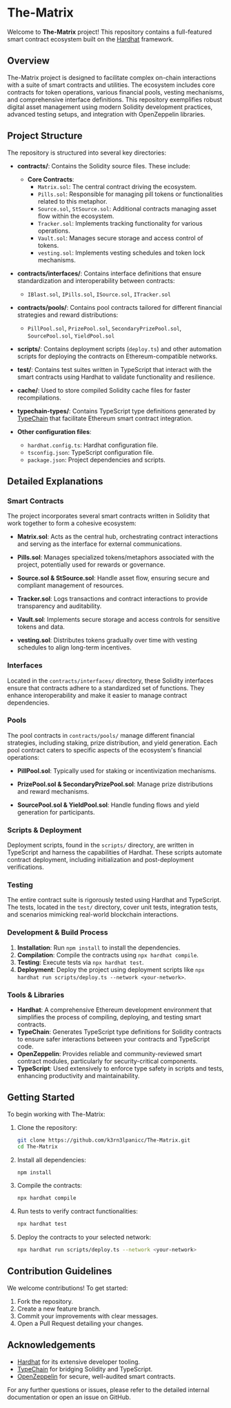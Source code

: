 # The-Matrix

Welcome to **The-Matrix** project! This repository contains a full-featured smart contract ecosystem built on the [Hardhat](https://hardhat.org) framework.

## Overview

The-Matrix project is designed to facilitate complex on-chain interactions with a suite of smart contracts and utilities. The ecosystem includes core contracts for token operations, various financial pools, vesting mechanisms, and comprehensive interface definitions. This repository exemplifies robust digital asset management using modern Solidity development practices, advanced testing setups, and integration with OpenZeppelin libraries.

## Project Structure

The repository is structured into several key directories:

- **contracts/**: Contains the Solidity source files. These include:
  - **Core Contracts**:
    - `Matrix.sol`: The central contract driving the ecosystem.
    - `Pills.sol`: Responsible for managing pill tokens or functionalities related to this metaphor.
    - `Source.sol`, `StSource.sol`: Additional contracts managing asset flow within the ecosystem.
    - `Tracker.sol`: Implements tracking functionality for various operations.
    - `Vault.sol`: Manages secure storage and access control of tokens.
    - `vesting.sol`: Implements vesting schedules and token lock mechanisms.
  
- **contracts/interfaces/**: Contains interface definitions that ensure standardization and interoperability between contracts:
  - `IBlast.sol`, `IPills.sol`, `ISource.sol`, `ITracker.sol`

- **contracts/pools/**: Contains pool contracts tailored for different financial strategies and reward distributions:
  - `PillPool.sol`, `PrizePool.sol`, `SecondaryPrizePool.sol`, `SourcePool.sol`, `YieldPool.sol`

- **scripts/**: Contains deployment scripts (`deploy.ts`) and other automation scripts for deploying the contracts on Ethereum-compatible networks.

- **test/**: Contains test suites written in TypeScript that interact with the smart contracts using Hardhat to validate functionality and resilience.

- **cache/**: Used to store compiled Solidity cache files for faster recompilations.

- **typechain-types/**: Contains TypeScript type definitions generated by [TypeChain](https://github.com/dethcrypto/TypeChain) that facilitate Ethereum smart contract integration.

- **Other configuration files**:
  - `hardhat.config.ts`: Hardhat configuration file.
  - `tsconfig.json`: TypeScript configuration file.
  - `package.json`: Project dependencies and scripts.

## Detailed Explanations

### Smart Contracts

The project incorporates several smart contracts written in Solidity that work together to form a cohesive ecosystem:

- **Matrix.sol**: Acts as the central hub, orchestrating contract interactions and serving as the interface for external communications.

- **Pills.sol**: Manages specialized tokens/metaphors associated with the project, potentially used for rewards or governance.

- **Source.sol & StSource.sol**: Handle asset flow, ensuring secure and compliant management of resources.

- **Tracker.sol**: Logs transactions and contract interactions to provide transparency and auditability.

- **Vault.sol**: Implements secure storage and access controls for sensitive tokens and data.

- **vesting.sol**: Distributes tokens gradually over time with vesting schedules to align long-term incentives.

### Interfaces

Located in the `contracts/interfaces/` directory, these Solidity interfaces ensure that contracts adhere to a standardized set of functions. They enhance interoperability and make it easier to manage contract dependencies.

### Pools

The pool contracts in `contracts/pools/` manage different financial strategies, including staking, prize distribution, and yield generation. Each pool contract caters to specific aspects of the ecosystem's financial operations:

- **PillPool.sol**: Typically used for staking or incentivization mechanisms.

- **PrizePool.sol & SecondaryPrizePool.sol**: Manage prize distributions and reward mechanisms.

- **SourcePool.sol & YieldPool.sol**: Handle funding flows and yield generation for participants.

### Scripts & Deployment

Deployment scripts, found in the `scripts/` directory, are written in TypeScript and harness the capabilities of Hardhat. These scripts automate contract deployment, including initialization and post-deployment verifications.

### Testing

The entire contract suite is rigorously tested using Hardhat and TypeScript. The tests, located in the `test/` directory, cover unit tests, integration tests, and scenarios mimicking real-world blockchain interactions.

### Development & Build Process

1. **Installation**: Run `npm install` to install the dependencies.
2. **Compilation**: Compile the contracts using `npx hardhat compile`.
3. **Testing**: Execute tests via `npx hardhat test`.
4. **Deployment**: Deploy the project using deployment scripts like `npx hardhat run scripts/deploy.ts --network <your-network>`.

### Tools & Libraries

- **Hardhat**: A comprehensive Ethereum development environment that simplifies the process of compiling, deploying, and testing smart contracts.
- **TypeChain**: Generates TypeScript type definitions for Solidity contracts to ensure safer interactions between your contracts and TypeScript code.
- **OpenZeppelin**: Provides reliable and community-reviewed smart contract modules, particularly for security-critical components.
- **TypeScript**: Used extensively to enforce type safety in scripts and tests, enhancing productivity and maintainability.

## Getting Started

To begin working with The-Matrix:

1. Clone the repository:

   ```bash
   git clone https://github.com/k3rn3lpanicc/The-Matrix.git
   cd The-Matrix
   ```

2. Install all dependencies:

   ```bash
   npm install
   ```

3. Compile the contracts:

   ```bash
   npx hardhat compile
   ```

4. Run tests to verify contract functionalities:

   ```bash
   npx hardhat test
   ```

5. Deploy the contracts to your selected network:

   ```bash
   npx hardhat run scripts/deploy.ts --network <your-network>
   ```

## Contribution Guidelines

We welcome contributions! To get started:

1. Fork the repository.
2. Create a new feature branch.
3. Commit your improvements with clear messages.
4. Open a Pull Request detailing your changes.

## Acknowledgements

- [Hardhat](https://hardhat.org) for its extensive developer tooling.
- [TypeChain](https://github.com/dethcrypto/TypeChain) for bridging Solidity and TypeScript.
- [OpenZeppelin](https://openzeppelin.com) for secure, well-audited smart contracts.

For any further questions or issues, please refer to the detailed internal documentation or open an issue on GitHub.
